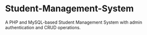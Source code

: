 # Student-Management-System
A PHP and MySQL-based Student Management System with admin authentication and CRUD operations.
